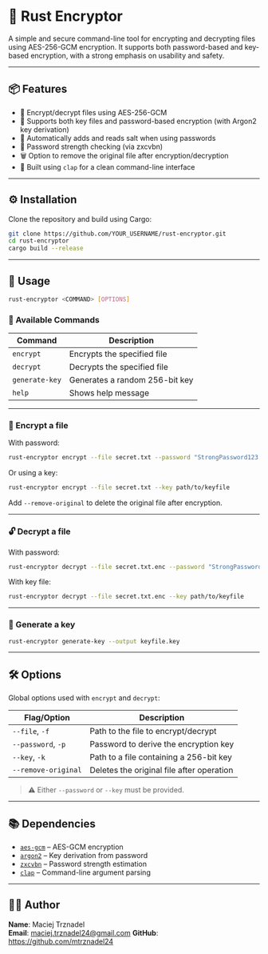 # 🔐 Rust Encryptor

A simple and secure command-line tool for encrypting and decrypting files using AES-256-GCM encryption. It supports both password-based and key-based encryption, with a strong emphasis on usability and safety.

---

## 📦 Features

- 🔑 Encrypt/decrypt files using AES-256-GCM  
- 🔐 Supports both key files and password-based encryption (with Argon2 key derivation)  
- 🧂 Automatically adds and reads salt when using passwords  
- 🧠 Password strength checking (via zxcvbn)  
- 🗑️ Option to remove the original file after encryption/decryption  
- 🧰 Built using `clap` for a clean command-line interface  

---

## ⚙️ Installation

Clone the repository and build using Cargo:

```bash
git clone https://github.com/YOUR_USERNAME/rust-encryptor.git
cd rust-encryptor
cargo build --release
```

---

## 🚀 Usage

```bash
rust-encryptor <COMMAND> [OPTIONS]
```

### 📜 Available Commands

| Command        | Description                         |
|----------------|-------------------------------------|
| `encrypt`      | Encrypts the specified file         |
| `decrypt`      | Decrypts the specified file         |
| `generate-key` | Generates a random 256-bit key      |
| `help`         | Shows help message                  |

---

### 🔐 Encrypt a file

With password:

```bash
rust-encryptor encrypt --file secret.txt --password "StrongPassword123!"
```

Or using a key:

```bash
rust-encryptor encrypt --file secret.txt --key path/to/keyfile
```

Add `--remove-original` to delete the original file after encryption.

---

### 🔓 Decrypt a file

With password:

```bash
rust-encryptor decrypt --file secret.txt.enc --password "StrongPassword123!"
```

With key file:

```bash
rust-encryptor decrypt --file secret.txt.enc --key path/to/keyfile
```

---

### 🧬 Generate a key

```bash
rust-encryptor generate-key --output keyfile.key
```

---

## 🛠️ Options

Global options used with `encrypt` and `decrypt`:

| Flag/Option         | Description                                  |
|---------------------|----------------------------------------------|
| `--file`, `-f`      | Path to the file to encrypt/decrypt          |
| `--password`, `-p`  | Password to derive the encryption key        |
| `--key`, `-k`       | Path to a file containing a 256-bit key      |
| `--remove-original` | Deletes the original file after operation    |

> ⚠️ Either `--password` or `--key` must be provided.

---

## 📚 Dependencies

- [`aes-gcm`](https://crates.io/crates/aes-gcm) – AES-GCM encryption  
- [`argon2`](https://crates.io/crates/argon2) – Key derivation from password  
- [`zxcvbn`](https://crates.io/crates/zxcvbn) – Password strength estimation  
- [`clap`](https://crates.io/crates/clap) – Command-line argument parsing  

---

## 🧑‍💻 Author

**Name**: Maciej Trznadel  
**Email**: maciej.trznadel24@gmail.com
**GitHub**: https://github.com/mtrznadel24